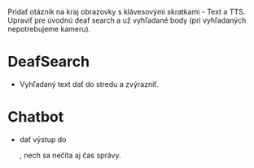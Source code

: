 Pridať otáznik na kraj obrazovky s klávesovými skratkami - Text a TTS. Upraviť pre úvodnú deaf search a už vyhľadané body (pri vyhľadaných nepotrebujeme kameru). 

# DeafSearch
- Vyhľadaný text dať do stredu a zvýrazniť. 

# Chatbot
- dať výstup do <p>, nech sa nečíta aj čas správy.
